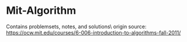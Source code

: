 # Mit-Algorithm
Contains problemsets, notes, and solutions\ 
origin source: \
https://ocw.mit.edu/courses/6-006-introduction-to-algorithms-fall-2011/
